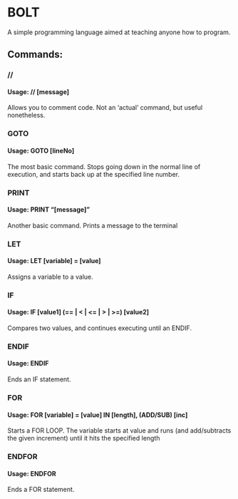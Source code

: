 # BOLT
A simple programming language aimed at teaching anyone how to program.
## Commands:
### //
####	Usage: // [message]
Allows you to comment code. Not an ‘actual’ command, but useful nonetheless.
### GOTO
####	Usage: GOTO [lineNo]
The most basic command. Stops going down in the normal line of execution, and starts back up at the specified line number.
### PRINT
####	Usage: PRINT “[message]”
Another basic command. Prints a message to the terminal
### LET
####	Usage: LET [variable] = [value]
Assigns a variable to a value.
### IF
####	Usage: IF [value1] (== | < | <= | > | >=) [value2]
Compares two values, and continues executing until an ENDIF.
### ENDIF
####	Usage: ENDIF
Ends an IF statement.
### FOR
####	Usage: FOR [variable] = [value] IN [length], (ADD/SUB) [inc]
Starts a FOR LOOP. The variable starts at value and runs (and add/subtracts the given increment) until it hits the specified length
### ENDFOR
####	Usage: ENDFOR
Ends a FOR statement.

